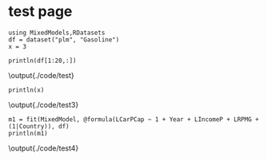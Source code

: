 # test page

```julia:./code/test1
using MixedModels,RDatasets
df = dataset("plm", "Gasoline")
x = 3
```

```julia:./code/test2
println(df[1:20,:])
```

\output{./code/test}

```julia:./code/test3
println(x)
```

\output{./code/test3}

```julia:./code/test4
m1 = fit(MixedModel, @formula(LCarPCap ~ 1 + Year + LIncomeP + LRPMG + (1|Country)), df)
println(m1)
```

\output{./code/test4}
